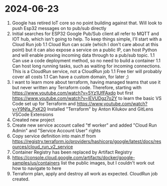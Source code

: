 # 2024-06-23

1. Google has retired IoT core so no point building against that. Will look to push Esp32 messages on to pub/sub directly
1. Initial searches for ESP32 Google Pub/Sub client all refer to MQTT and IOT hub, which isn't going to help. To keep things simple, I'll start with a Cloud Run job
1.1 Cloud Run can scale (which I don't care about at this point) but it can also expose a service on a public IP, can host Python and will enable proxing incoming data through to a pub/sub topic.
1.1 Can use a code deployment method, so no need to build a container
1.1 Can host long running tasks, such as waiting for incoming connections. This is a CloudRun service, not a CloudRun job
1.1 Free tier will probably cover all costs
1.1 Can have a custom domain, for later ;)
1. I want to learn more about terraform, having managed teams that use it but never written any Terraform code. Therefore, starting with https://www.youtube.com/watch?v=5Yz1UfFAxdo but first https://www.youtube.com/watch?v=lEVUDgz7o2Y to learn the basic VS Code set up for Terraform and https://www.youtube.com/watch?v=Y9Nfa_PxK20
Installed "Terraform" by Anton Kilukov and GitLens VSCode Extensions
1. Created new project
1. Create new service account called "tf worker" and added "Cloud Run Admin" and "Service Account User" rights
1. Copy service definition into main.tf from https://registry.terraform.io/providers/hashicorp/google/latest/docs/resources/cloud_run_v2_service
1. Container Registry has been replaced by Artifact Registry
1. https://console.cloud.google.com/artifacts/docker/google-samples/us/containers list the public images, but I couldn't work out how to navigate to here
1. Terraform plan, apply and destroy all work as expected. CloudRun job created.

